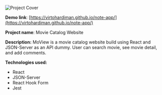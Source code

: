 ![Project Cover](https://i.imgur.com/U58zlmy.png)

**Demo link**: [https://virtohardiman.github.io/note-app/](https://virtohardiman.github.io/note-app/)

**Project name**: Movie Catalog Website

**Description:** MoView is a movie catalog website build using React and JSON-Server as an API dummy. User can search movie, see movie detail, and add comments.

**Technologies used:**

- React
- JSON-Server
- React Hook Form
- Jest
